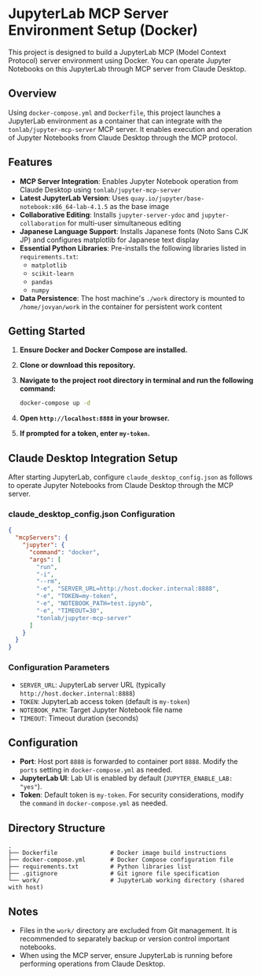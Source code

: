 # JupyterLab MCP Server Environment Setup (Docker)

This project is designed to build a JupyterLab MCP (Model Context Protocol) server environment using Docker. You can operate Jupyter Notebooks on this JupyterLab through MCP server from Claude Desktop.

## Overview

Using `docker-compose.yml` and `Dockerfile`, this project launches a JupyterLab environment as a container that can integrate with the `tonlab/jupyter-mcp-server` MCP server. It enables execution and operation of Jupyter Notebooks from Claude Desktop through the MCP protocol.

## Features

- **MCP Server Integration**: Enables Jupyter Notebook operation from Claude Desktop using `tonlab/jupyter-mcp-server`
- **Latest JupyterLab Version**: Uses `quay.io/jupyter/base-notebook:x86_64-lab-4.1.5` as the base image
- **Collaborative Editing**: Installs `jupyter-server-ydoc` and `jupyter-collaboration` for multi-user simultaneous editing
- **Japanese Language Support**: Installs Japanese fonts (Noto Sans CJK JP) and configures matplotlib for Japanese text display
- **Essential Python Libraries**: Pre-installs the following libraries listed in `requirements.txt`:
    - `matplotlib`
    - `scikit-learn`
    - `pandas`
    - `numpy`
- **Data Persistence**: The host machine's `./work` directory is mounted to `/home/jovyan/work` in the container for persistent work content

## Getting Started

1.  **Ensure Docker and Docker Compose are installed.**
2.  **Clone or download this repository.**
3.  **Navigate to the project root directory in terminal and run the following command:**

    ```bash
    docker-compose up -d
    ```

4.  **Open `http://localhost:8888` in your browser.**
5.  **If prompted for a token, enter `my-token`.**

## Claude Desktop Integration Setup

After starting JupyterLab, configure `claude_desktop_config.json` as follows to operate Jupyter Notebooks from Claude Desktop through the MCP server.

### claude_desktop_config.json Configuration

```json
{
  "mcpServers": {
    "jupyter": {
      "command": "docker",
      "args": [
        "run",
        "-i",
        "--rm",
        "-e", "SERVER_URL=http://host.docker.internal:8888",
        "-e", "TOKEN=my-token",
        "-e", "NOTEBOOK_PATH=test.ipynb",
        "-e", "TIMEOUT=30",
        "tonlab/jupyter-mcp-server"
      ]
    }
  }
}
```

### Configuration Parameters

- `SERVER_URL`: JupyterLab server URL (typically `http://host.docker.internal:8888`)
- `TOKEN`: JupyterLab access token (default is `my-token`)
- `NOTEBOOK_PATH`: Target Jupyter Notebook file name
- `TIMEOUT`: Timeout duration (seconds)

## Configuration

- **Port**: Host port `8888` is forwarded to container port `8888`. Modify the `ports` setting in `docker-compose.yml` as needed.
- **JupyterLab UI**: Lab UI is enabled by default (`JUPYTER_ENABLE_LAB: "yes"`).
- **Token**: Default token is `my-token`. For security considerations, modify the `command` in `docker-compose.yml` as needed.

## Directory Structure

```
.
├── Dockerfile               # Docker image build instructions
├── docker-compose.yml       # Docker Compose configuration file
├── requirements.txt         # Python libraries list
├── .gitignore               # Git ignore file specification
└── work/                    # JupyterLab working directory (shared with host)
```

## Notes

- Files in the `work/` directory are excluded from Git management. It is recommended to separately backup or version control important notebooks.
- When using the MCP server, ensure JupyterLab is running before performing operations from Claude Desktop. 